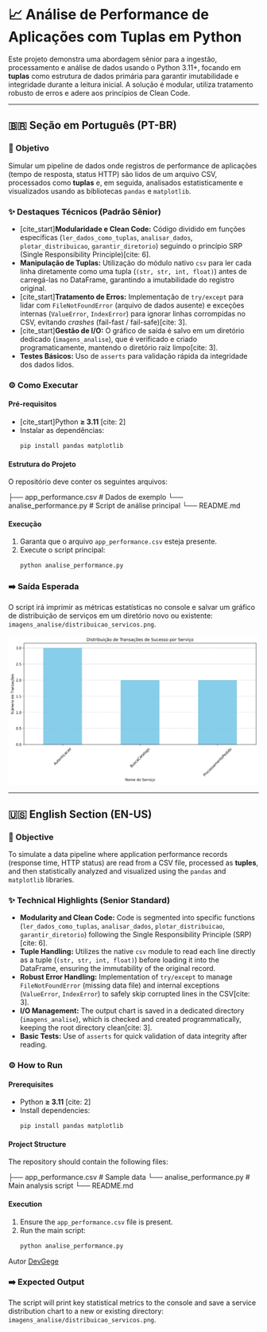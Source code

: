 # 📈 Análise de Performance de Aplicações com Tuplas em Python

Este projeto demonstra uma abordagem sênior para a ingestão, processamento e análise de dados usando o Python 3.11+, focando em **tuplas** como estrutura de dados primária para garantir imutabilidade e integridade durante a leitura inicial. A solução é modular, utiliza tratamento robusto de erros e adere aos princípios de Clean Code.

---

## 🇧🇷 Seção em Português (PT-BR)

### 🚀 Objetivo

Simular um pipeline de dados onde registros de performance de aplicações (tempo de resposta, status HTTP) são lidos de um arquivo CSV, processados como **tuplas** e, em seguida, analisados estatisticamente e visualizados usando as bibliotecas `pandas` e `matplotlib`.

### ✨ Destaques Técnicos (Padrão Sênior)

* [cite_start]**Modularidade e Clean Code:** Código dividido em funções específicas (`ler_dados_como_tuplas`, `analisar_dados`, `plotar_distribuicao`, `garantir_diretorio`) seguindo o princípio SRP (Single Responsibility Principle)[cite: 6].
* **Manipulação de Tuplas:** Utilização do módulo nativo `csv` para ler cada linha diretamente como uma tupla (`(str, str, int, float)`) antes de carregá-las no DataFrame, garantindo a imutabilidade do registro original.
* [cite_start]**Tratamento de Erros:** Implementação de `try/except` para lidar com `FileNotFoundError` (arquivo de dados ausente) e exceções internas (`ValueError`, `IndexError`) para ignorar linhas corrompidas no CSV, evitando *crashes* (fail-fast / fail-safe)[cite: 3].
* [cite_start]**Gestão de I/O:** O gráfico de saída é salvo em um diretório dedicado (`imagens_analise`), que é verificado e criado programaticamente, mantendo o diretório raiz limpo[cite: 3].
* **Testes Básicos:** Uso de `asserts` para validação rápida da integridade dos dados lidos.

### ⚙️ Como Executar

#### Pré-requisitos
* [cite_start]Python **≥ 3.11** [cite: 2]
* Instalar as dependências:
    ```bash
    pip install pandas matplotlib
    ```

#### Estrutura do Projeto
O repositório deve conter os seguintes arquivos:

├── app_performance.csv # Dados de exemplo └── analise_performance.py # Script de análise principal └── README.md

#### Execução
1.  Garanta que o arquivo `app_performance.csv` esteja presente.
2.  Execute o script principal:
    ```bash
    python analise_performance.py
    ```

### ➡️ Saída Esperada
O script irá imprimir as métricas estatísticas no console e salvar um gráfico de distribuição de serviços em um diretório novo ou existente: `imagens_analise/distribuicao_servicos.png`.

![imagens_analise](imagens_analise/distribuicao_servicos.png)

---

## 🇺🇸 English Section (EN-US)

### 🚀 Objective

To simulate a data pipeline where application performance records (response time, HTTP status) are read from a CSV file, processed as **tuples**, and then statistically analyzed and visualized using the `pandas` and `matplotlib` libraries.

### ✨ Technical Highlights (Senior Standard)

* **Modularity and Clean Code:** Code is segmented into specific functions (`ler_dados_como_tuplas`, `analisar_dados`, `plotar_distribuicao`, `garantir_diretorio`) following the Single Responsibility Principle (SRP)[cite: 6].
* **Tuple Handling:** Utilizes the native `csv` module to read each line directly as a tuple (`(str, str, int, float)`) before loading it into the DataFrame, ensuring the immutability of the original record.
* **Robust Error Handling:** Implementation of `try/except` to manage `FileNotFoundError` (missing data file) and internal exceptions (`ValueError`, `IndexError`) to safely skip corrupted lines in the CSV[cite: 3].
* **I/O Management:** The output chart is saved in a dedicated directory (`imagens_analise`), which is checked and created programmatically, keeping the root directory clean[cite: 3].
* **Basic Tests:** Use of `asserts` for quick validation of data integrity after reading.

### ⚙️ How to Run

#### Prerequisites
* Python **≥ 3.11** [cite: 2]
* Install dependencies:
    ```bash
    pip install pandas matplotlib
    ```

#### Project Structure
The repository should contain the following files:

├── app_performance.csv # Sample data └── analise_performance.py # Main analysis script └── README.md

#### Execution
1.  Ensure the `app_performance.csv` file is present.
2.  Run the main script:
    ```bash
    python analise_performance.py
    ```
Autor [DevGege](https://github.com/GeovaneParedes)

### ➡️ Expected Output
The script will print key statistical metrics to the console and save a service distribution chart to a new or existing directory: `imagens_analise/distribuicao_servicos.png`.
